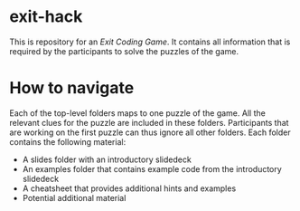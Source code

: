 # exit-hack
This is repository for an *Exit Coding Game*. It contains all information that is required by the participants to solve the puzzles of the game.

# How to navigate
Each of the top-level folders maps to one puzzle of the game. All the relevant clues for the puzzle are included in these folders. Participants that are working on the first puzzle can thus ignore all other folders. Each folder contains the following material:

* A slides folder with an introductory slidedeck
* An examples folder that contains example code from the introductory slidedeck
* A cheatsheet that provides additional hints and examples
* Potential additional material


